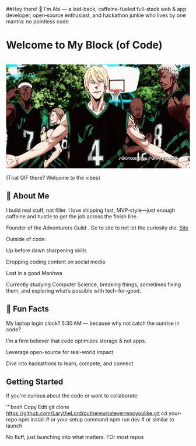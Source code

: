 ##Hey there! 🙌 I'm Abi — a laid-back, caffeine-fueled full-stack web & app developer, open‑source enthusiast, and hackathon junkie who lives by one mantra: no pointless code.

# Welcome to My Block (of Code)

<br>
<img src="kGKlCJq.gif" width="800"/>
<br>

(That GIF there? Welcome to the vibes)

## 🚀 About Me
I build real stuff, not filler. I love shipping fast, MVP-style—just enough caffeine and hustle to get the job across the finish line.

Founder of the Adventurers Guild . Go to site to not let the curiosity die. <a href = "https://adventurersguild.vercel.app"> Site </a>

Outside of code:

Up before dawn sharpening skills

Dropping coding content on social media

Lost in a good Manhwa

Currently studying Computer Science, breaking things, sometimes fixing them, and exploring what’s possible with tech-for-good.

## 🎯 Fun Facts
My laptop login clock? 5:30 AM — because why not catch the sunrise in code?

I’m a firm believer that code optimizes storage & not apps.

Leverage open-source for real-world impact

Dive into hackathons to learn, compete, and connect

## Getting Started
If you're curious about the code or want to collaborate:

'''bash
Copy
Edit
git clone https://github.com/LarytheLord/putherewhateverrepoyoulike.git
cd your-repo
npm install   # or your setup command
npm run dev   # or similar to launch

No fluff, just launching into what matters. FOr most repos 
